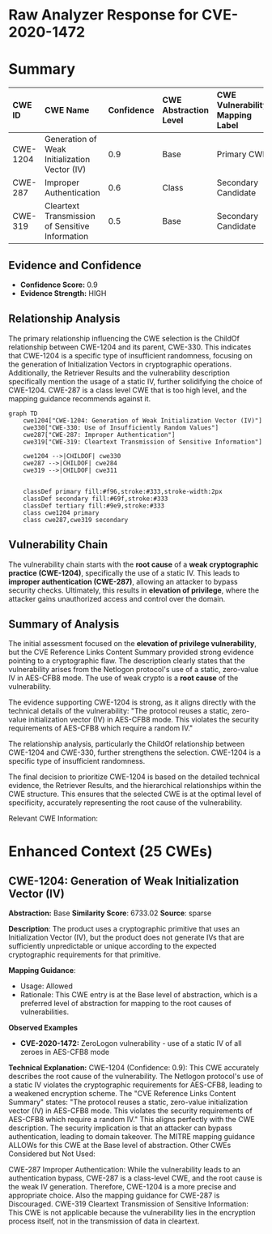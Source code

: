 # Raw Analyzer Response for CVE-2020-1472

# Summary
| CWE ID    | CWE Name                                                        | Confidence | CWE Abstraction Level | CWE Vulnerability Mapping Label | CWE-Vulnerability Mapping Notes |
| :-------- | :-------------------------------------------------------------- | :--------- | :-------------------- | :------------------------------ | :---------------------------- |
| CWE-1204 | Generation of Weak Initialization Vector (IV)        | 0.9      | Base                  | Primary CWE                     | Allowed                     |
| CWE-287     | Improper Authentication                                          | 0.6     | Class                  | Secondary Candidate                     | Discouraged                     |
| CWE-319 | Cleartext Transmission of Sensitive Information | 0.5      | Base                  | Secondary Candidate                     | Allowed                     |

## Evidence and Confidence

*   **Confidence Score:** 0.9
*   **Evidence Strength:** HIGH

## Relationship Analysis
The primary relationship influencing the CWE selection is the ChildOf relationship between CWE-1204 and its parent, CWE-330. This indicates that CWE-1204 is a specific type of insufficient randomness, focusing on the generation of Initialization Vectors in cryptographic operations. Additionally, the Retriever Results and the vulnerability description specifically mention the usage of a static IV, further solidifying the choice of CWE-1204. CWE-287 is a class level CWE that is too high level, and the mapping guidance recommends against it.

```mermaid
graph TD
    cwe1204["CWE-1204: Generation of Weak Initialization Vector (IV)"]
    cwe330["CWE-330: Use of Insufficiently Random Values"]
    cwe287["CWE-287: Improper Authentication"]
    cwe319["CWE-319: Cleartext Transmission of Sensitive Information"]

    cwe1204 -->|CHILDOF| cwe330
    cwe287 -->|CHILDOF| cwe284
    cwe319 -->|CHILDOF| cwe311
    

    classDef primary fill:#f96,stroke:#333,stroke-width:2px
    classDef secondary fill:#69f,stroke:#333
    classDef tertiary fill:#9e9,stroke:#333
    class cwe1204 primary
    class cwe287,cwe319 secondary
```

## Vulnerability Chain
The vulnerability chain starts with the **root cause** of a **weak cryptographic practice (CWE-1204)**, specifically the use of a static IV. This leads to **improper authentication (CWE-287)**, allowing an attacker to bypass security checks. Ultimately, this results in **elevation of privilege**, where the attacker gains unauthorized access and control over the domain.

## Summary of Analysis
The initial assessment focused on the **elevation of privilege vulnerability**, but the CVE Reference Links Content Summary provided strong evidence pointing to a cryptographic flaw. The description clearly states that the vulnerability arises from the Netlogon protocol's use of a static, zero-value IV in AES-CFB8 mode. The use of weak crypto is a **root cause** of the vulnerability.

The evidence supporting CWE-1204 is strong, as it aligns directly with the technical details of the vulnerability: "The protocol reuses a static, zero-value initialization vector (IV) in AES-CFB8 mode. This violates the security requirements of AES-CFB8 which require a random IV."

The relationship analysis, particularly the ChildOf relationship between CWE-1204 and CWE-330, further strengthens the selection. CWE-1204 is a specific type of insufficient randomness.

The final decision to prioritize CWE-1204 is based on the detailed technical evidence, the Retriever Results, and the hierarchical relationships within the CWE structure. This ensures that the selected CWE is at the optimal level of specificity, accurately representing the root cause of the vulnerability.

Relevant CWE Information:

# Enhanced Context (25 CWEs)

## CWE-1204: Generation of Weak Initialization Vector (IV)
**Abstraction:** Base
**Similarity Score**: 6733.02
**Source**: sparse

**Description**:
The product uses a cryptographic primitive that uses an Initialization
			Vector (IV), but the product does not generate IVs that are
			sufficiently unpredictable or unique according to the expected
			cryptographic requirements for that primitive.
			

**Mapping Guidance**:
- Usage: Allowed
- Rationale: This CWE entry is at the Base level of abstraction, which is a preferred level of abstraction for mapping to the root causes of vulnerabilities.

**Observed Examples**
- **CVE-2020-1472:** ZeroLogon vulnerability - use of a static IV of all zeroes in AES-CFB8 mode

**Technical Explanation:**
CWE-1204 (Confidence: 0.9): This CWE accurately describes the root cause of the vulnerability. The Netlogon protocol's use of a static IV violates the cryptographic requirements for AES-CFB8, leading to a weakened encryption scheme. The "CVE Reference Links Content Summary" states: "The protocol reuses a static, zero-value initialization vector (IV) in AES-CFB8 mode. This violates the security requirements of AES-CFB8 which require a random IV." This aligns perfectly with the CWE description. The security implication is that an attacker can bypass authentication, leading to domain takeover. The MITRE mapping guidance ALLOWs for this CWE at the Base level of abstraction.
Other CWEs Considered but Not Used:

CWE-287 Improper Authentication: While the vulnerability leads to an authentication bypass, CWE-287 is a class-level CWE, and the root cause is the weak IV generation. Therefore, CWE-1204 is a more precise and appropriate choice. Also the mapping guidance for CWE-287 is Discouraged.
CWE-319 Cleartext Transmission of Sensitive Information: This CWE is not applicable because the vulnerability lies in the encryption process itself, not in the transmission of data in cleartext.
